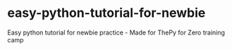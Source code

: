 # easy-python-tutorial-for-newbie
Easy python tutorial for newbie practice - Made for ThePy for Zero training camp
